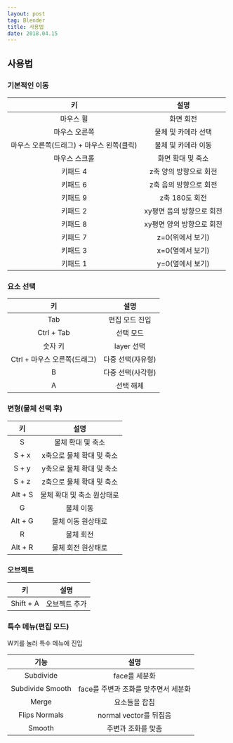```yaml
---
layout: post 
tag: Blender
title: 사용법
date: 2018.04.15
---
```


## 사용법  
### 기본적인 이동  

|키|설명|
| :---: | :---: |
|마우스 휠|화면 회전|
|마우스 오른쪽|물체 및 카메라 선택|
|마우스 오른쪽(드래그) + 마우스 왼쪽(클릭)|물체 및 카메라 이동|
|마우스 스크롤|화면 확대 및 축소|
|키패드 4|z축 양의 방향으로 회전|
|키패드 6|z축 음의 방향으로 회전|
|키패드 9|z축 180도 회전|
|키패드 2|xy평면 음의 방향으로 회전|
|키패드 8|xy평면 양의 방향으로 회전|
|키패드 7|z=0(위에서 보기)|
|키패드 3|x=0(옆에서 보기)|
|키패드 1|y=0(옆에서 보기)|

### 요소 선택  

|키|설명|
| :---: | :---: |
|Tab|편집 모드 진입|
|Ctrl + Tab|선택 모드|
|숫자 키|layer 선택|
|Ctrl + 마우스 오른쪽(드래그)|다중 선택(자유형)|
|B|다중 선택(사각형)|
|A|선택 해제|

### 변형(물체 선택 후)  

|키|설명|
| :---: | :---: |
|S|물체 확대 및 축소|
|S + x|x축으로 물체 확대 및 축소|
|S + y|y축으로 물체 확대 및 축소|
|S + z|z축으로 물체 확대 및 축소|
|Alt + S|물체 확대 및 축소 원상태로|
|G|물체 이동|
|Alt + G|물체 이동 원상태로|
|R|물체 회전|
|Alt + R|물체 회전 원상태로|

### 오브젝트  

|키|설명|
| :---: | :---: |
|Shift + A|오브젝트 추가|

### 특수 메뉴(편집 모드)  
W키를 눌러 특수 메뉴에 진입  

|기능|설명|
| :---: | :---: |
|Subdivide|face를 세분화|
|Subdivide Smooth|face를 주변과 조화를 맞추면서 세분화|
|Merge|요소들을 합침|
|Flips Normals|normal vector를 뒤집음|
|Smooth|주변과 조화를 맞춤|



